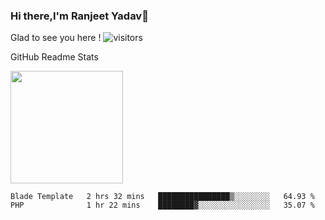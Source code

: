 ### Hi there,I'm Ranjeet Yadav👋

Glad to see you here ! ![visitors](https://visitor-badge.glitch.me/badge?page_id=${ranjeetproject}.${ranjeetproject.repo.id}) 

GitHub Readme Stats 

<img height="180em" src="https://github-readme-stats.vercel.app/api?username=ranjeetproject&show_icons=true&hide_border=true&&count_private=true&include_all_commits=true" />

<!--START_SECTION:waka-->
```text
Blade Template   2 hrs 32 mins   ████████████████▒░░░░░░░░   64.93 % 
PHP              1 hr 22 mins    ████████▓░░░░░░░░░░░░░░░░   35.07 % 
```
<!--END_SECTION:waka-->
